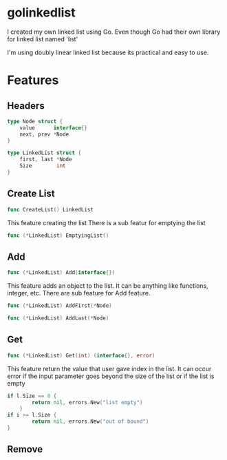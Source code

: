 # golinkedlist
I created my own linked list using Go. Even though Go had their own library for linked list named 'list'

I'm using doubly linear linked list because its practical and easy to use.

# Features
## Headers
```Go
type Node struct {
	value      interface{}
	next, prev *Node
}

type LinkedList struct {
	first, last *Node
	Size        int
}
```
## Create List
```Go
func CreateList() LinkedList
```
This feature creating the list
There is a sub featur for emptying the list
```Go
func (*LinkedList) EmptyingList()
```
## Add
```Go 
func (*LinkedList) Add(interface{})
```
This feature adds an object to the list. It can be anything like functions, integer, etc.
There are sub feature for Add feature.
```Go
func (*LinkedList) AddFirst(*Node)
```
```Go
func (*LinkedList) AddLast(*Node)
```
## Get
```Go
func (*LinkedList) Get(int) (interface{}, error)
```
This feature return the value that user gave index in the list. It can occur error if the input parameter goes beyond the size of the list or if the list is empty
```Go
if l.Size == 0 {
		return nil, errors.New("list empty")
	}
if i >= l.Size {
		return nil, errors.New("out of bound")
}
```
## Remove
```Go

```

